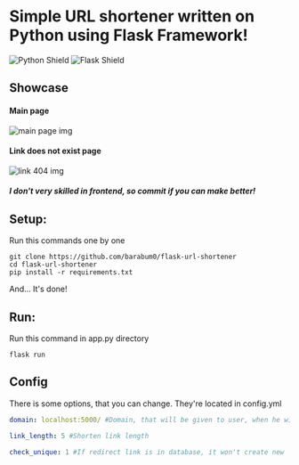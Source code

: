 # Simple URL shortener written on Python using Flask Framework!
![Python Shield](https://img.shields.io/pypi/pyversions/requests) ![Flask Shield](https://img.shields.io/github/pipenv/locked/dependency-version/metabolize/rq-dashboard-on-heroku/flask)

## Showcase
#### Main page
![main page img](https://i.imgur.com/j6eBtHn.png)

#### Link does not exist page
![link 404 img](https://i.imgur.com/k5qWp0x.png)

##### I don't very skilled in frontend, so commit if you can make better!

## Setup:
Run this commands one by one
```
git clone https://github.com/barabum0/flask-url-shortener
cd flask-url-shortener
pip install -r requirements.txt
```
And... It's done!

## Run:
Run this command in app.py directory
```
flask run
```

## Config
There is some options, that you can change. They're located in config.yml
```yaml
domain: localhost:5000/ #Domain, that will be given to user, when he will short link + link code.
```
```yaml
link_length: 5 #Shorten link length
```
```yaml
check_unique: 1 #If redirect link is in database, it won't create new
```
